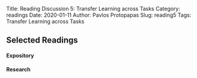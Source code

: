 Title: Reading Discussion 5: Transfer Learning across Tasks
Category: readings
Date: 2020-01-11
Author: Pavlos Protopapas
Slug: reading5
Tags: Transfer Learning across Tasks

## Selected Readings
#### Expository

#### Research